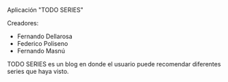Aplicación "TODO SERIES"

Creadores: 
- Fernando Dellarosa
- Federico Poliseno
- Fernando Masnú

TODO SERIES es un blog en donde el usuario puede recomendar diferentes series que haya visto.
